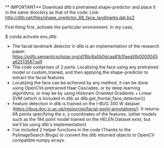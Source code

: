 ** IMPORTANT** Download dlib's pretrained shape-predictor and place it in the same directory as that of the code:
Link: http://dlib.net/files/shape_predictor_68_face_landmarks.dat.bz2

First thing first, activate the particular environment. In my case,

$ conda activate env_dlib

- The  facial landmark detector in dlib is an implementation of the research paper: https://pdfs.semanticscholar.org/d78b/6a5b0dcaa81b1faea5fb0000045a62513567.pdf
- The code comprises of 2 parts: Localizing the face using any pretrained model or custom_trained, and then applying the shape-predictor to extract the facial features
- Localizing the face can be achieved by any method, it can be done using OpenCVs pretrained Haar Cascades, or by deep learning algorithms, or may be by using Historam Oriented Gradients + Linear SVM (which is included in dlib as dlib.get_frontal_face_detector())
- Feature detection in dlib is trained on the I-BUG 300 W dataset (https://ibug.doc.ic.ac.uk/resources/facial-point-annotations/). It returns 68 points specifying the x, y coordinates of the features. (other models such as the 194 point model trained on the HELEN Dataset exist, but we'll be using dlib's implementation)
- I've included 2 helper functions in the code (Thanks to the PyImageSearch Blogs) to convert the dlib returned objects to OpenCV compatible numpy arrays.


